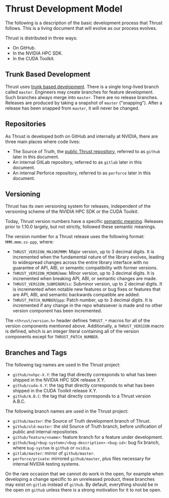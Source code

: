 # Thrust Development Model

The following is a description of the basic development process that Thrust follows. This is a living
document that will evolve as our process evolves.

Thrust is distributed in three ways:

   * On GitHub.
   * In the NVIDIA HPC SDK.
   * In the CUDA Toolkit.

## Trunk Based Development

Thrust uses [trunk based development](https://trunkbaseddevelopment.com). There is a single long-lived
branch called `master`. Engineers may create branches for feature development. Such branches always
merge into `master`. There are no release branches. Releases are produced by taking a snapshot of
`master` ("snapping"). After a release has been snapped from `master`, it will never be changed.

## Repositories

As Thrust is developed both on GitHub and internally at NVIDIA, there are three main places where code lives:

   * The Source of Truth, the [public Thrust repository](https://github.com/thrust/thrust), referred to as
     `github` later in this document.
   * An internal GitLab repository, referred to as `gitlab` later in this document.
   * An internal Perforce repository, referred to as `perforce` later in this document.

## Versioning

Thrust has its own versioning system for releases, independent of the versioning scheme of the NVIDIA
HPC SDK or the CUDA Toolkit.

Today, Thrust version numbers have a specific [semantic meaning](https://semver.org/).
Releases prior to 1.10.0 largely, but not strictly, followed these semantic meanings.

The version number for a Thrust release uses the following format: `MMM.mmm.ss-ppp`, where:

   * `THRUST_VERSION_MAJOR`/`MMM`: Major version, up to 3 decimal digits. It is incremented
     when the fundamental nature of the library evolves, leading to widespread changes across the
     entire library interface with no guarantee of API, ABI, or semantic compatibility with former
     versions.
   * `THRUST_VERSION_MINOR`/`mmm`: Minor version, up to 3 decimal digits. It is incremented when
     breaking API, ABI, or semantic changes are made.
   * `THRUST_VERSION_SUBMINOR`/`ss`: Subminor version, up to 2 decimal digits. It is incremented
     when notable new features or bug fixes or features that are API, ABI, and semantic backwards
     compatible are added.
   * `THRUST_PATCH_NUMBER`/`ppp`: Patch number, up to 3 decimal digits. It is incremented if any
     change in the repo whatsoever is made and no other version component has been incremented.

The `<thrust/version.h>` header defines `THRUST_*` macros for all of the version components mentioned
above. Additionally, a `THRUST_VERSION` macro is defined, which is an integer literal containing all
of the version components except for `THRUST_PATCH_NUMBER`.

## Branches and Tags

The following tag names are used in the Thrust project:

  * `github/nvhpc-X.Y`: the tag that directly corresponds to what has been shipped in the NVIDIA HPC SDK release X.Y.
  * `github/cuda-X.Y`: the tag that directly corresponds to what has been shipped in the CUDA Toolkit release X.Y.
  * `github/A.B.C`: the tag that directly corresponds to a Thrust version A.B.C.

The following branch names are used in the Thrust project:

  * `github/master`: the Source of Truth development branch of Thrust.
  * `github/old-master`: the old Source of Truth branch, before unification of public and internal repositories.
  * `github/feature/<name>`: feature branch for a feature under development.
  * `github/bug/<bug-system>/<bug-description>-<bug-id>`: bug fix branch, where `bug-system` is `github` or `nvidia`.
  * `gitlab/master`: mirror of `github/master`.
  * `perforce/private`: mirrored `github/master`, plus files necessary for internal NVIDIA testing systems.

On the rare occasion that we cannot do work in the open, for example when developing a change specific to an
unreleased product, these branches may exist on `gitlab` instead of `github`. By default, everything should be
in the open on `github` unless there is a strong motivation for it to not be open.

